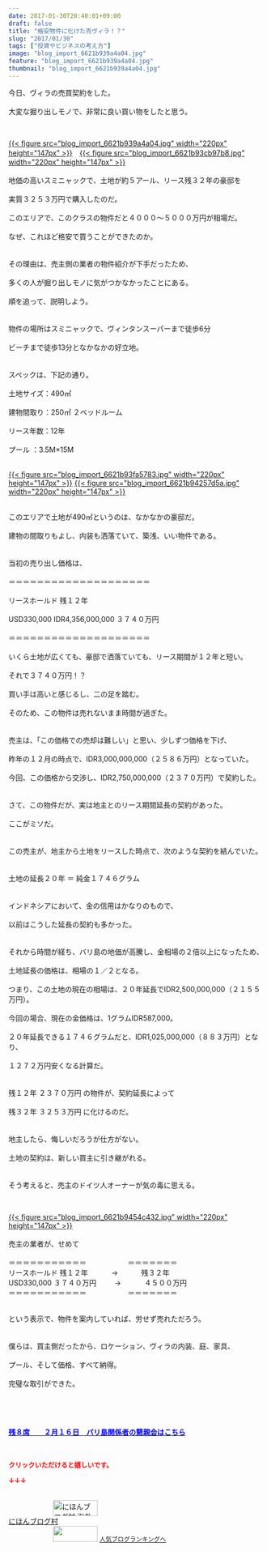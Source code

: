 ```yaml
---
date: 2017-01-30T20:40:01+09:00
draft: false
title: "格安物件に化けた売ヴィラ！？"
slug: "2017/01/30"
tags: ["投資やビジネスの考え方"]
image: "blog_import_6621b939a4a04.jpg"
feature: "blog_import_6621b939a4a04.jpg"
thumbnail: "blog_import_6621b939a4a04.jpg"
---
```

<p>今日、ヴィラの売買契約をした。<br/><br/>大変な掘り出しモノで、非常に良い買い物をしたと思う。</p><p> </p><p><a href="blog_import_6621b93ae12ae.jpg">{{< figure src="blog_import_6621b939a4a04.jpg" width="220px" height="147px" >}}</a>　<a href="blog_import_6621b93e02671.jpg">{{< figure src="blog_import_6621b93cb97b8.jpg" width="220px" height="147px" >}}</a><br/><br/>地価の高いスミニャックで、土地が約５アール、リース残３２年の豪邸を<br/><br/>実質３２５３万円で購入したのだ。<br/><br/>このエリアで、このクラスの物件だと４０００～５０００万円が相場だ。<br/><br/>なぜ、これほど格安で買うことができたのか。<br/><br/><br/>その理由は、売主側の業者の物件紹介が下手だったため、<br/><br/>多くの人が掘り出しモノに気がつかなかったことにある。<br/><br/>順を追って、説明しよう。<br/><br/><br/>物件の場所はスミニャックで、ヴィンタンスーパーまで徒歩6分<br/><br/>ビーチまで徒歩13分となかなかの好立地。<br/><br/><br/>スペックは、下記の通り。<br/><br/>土地サイズ：490㎡<br/><br/>建物間取り：250㎡ ２ベッドルーム<br/><br/>リース年数：12年<br/><br/>プール ：3.5M×15M<br/> </p><p><a href="blog_import_6621b940ccb92.jpg">{{< figure src="blog_import_6621b93fa5783.jpg" width="220px" height="147px" >}}</a> <a href="blog_import_6621b943798e4.jpg">{{< figure src="blog_import_6621b94257d5a.jpg" width="220px" height="147px" >}}</a></p><p><br/>このエリアで土地が490㎡というのは、なかなかの豪邸だ。<br/><br/>建物の間取りもよし、内装も洒落ていて、築浅、いい物件である。<br/><br/><br/>当初の売り出し価格は、<br/><br/>＝＝＝＝＝＝＝＝＝＝＝＝＝＝＝＝＝＝＝＝<br/><br/>リースホールド 残１２年<br/><br/>USD330,000 IDR4,356,000,000 ３７４０万円<br/><br/>＝＝＝＝＝＝＝＝＝＝＝＝＝＝＝＝＝＝＝＝<br/><br/>いくら土地が広くても、豪邸で洒落ていても、リース期間が１２年と短い。<br/><br/>それで３７４０万円！？<br/><br/>買い手は高いと感じるし、二の足を踏む。<br/><br/>そのため、この物件は売れないまま時間が過ぎた。<br/><br/><br/>売主は、「この価格での売却は難しい」と思い、少しずつ価格を下げ、<br/><br/>昨年の１２月の時点で、IDR3,000,000,000（２５８６万円）となっていた。<br/><br/>今回、この価格から交渉し、IDR2,750,000,000（２３７０万円）で契約した。<br/><br/><br/>さて、この物件だが、実は地主とのリース期間延長の契約があった。<br/><br/>ここがミソだ。<br/><br/><br/>この売主が、地主から土地をリースした時点で、次のような契約を結んでいた。<br/><br/><br/>土地の延長２０年 ＝ 純金１７４６グラム<br/><br/><br/>インドネシアにおいて、金の信用はかなりのもので、<br/><br/>以前はこうした延長の契約も多かった。<br/><br/><br/>それから時間が経ち、バリ島の地価が高騰し、金相場の２倍以上になったため、<br/><br/>土地延長の価格は、相場の１／２となる。<br/><br/>つまり、この土地の現在の相場は、２０年延長でIDR2,500,000,000（２１５５万円）。<br/><br/>今回の場合、現在の金価格は、1グラムIDR587,000。<br/><br/>２０年延長できる１７４６グラムだと、IDR1,025,000,000（８８３万円）となり、<br/><br/>１２７２万円安くなる計算だ。<br/><br/><br/>残１２年 ２３７０万円 の物件が、契約延長によって<br/><br/>残３２年 ３２５３万円 に化けるのだ。<br/><br/><br/>地主したら、悔しいだろうが仕方がない。<br/><br/>土地の契約は、新しい買主に引き継がれる。<br/><br/><br/>そう考えると、売主のドイツ人オーナーが気の毒に思える。</p><p> </p><p><a href="blog_import_6621b9466cca7.jpg">{{< figure src="blog_import_6621b9454c432.jpg" width="220px" height="147px" >}}</a><br/><br/>売主の業者が、せめて<br/><br/>＝＝＝＝＝＝＝＝＝＝＝　　　　　   ＝＝＝＝＝＝＝<br/>リースホールド 残１２年 　　　→　　　 残３２年<br/>USD330,000 ３７４０万円 　　 →　　　 ４５００万円<br/>＝＝＝＝＝＝＝＝＝＝＝　　　　　   ＝＝＝＝＝＝＝</p><p><br/>という表示で、物件を案内していれば、労せず売れただろう。<br/><br/><br/>僕らは、買主側だったから、ロケーション、ヴィラの内装、庭、家具、<br/><br/>プール、そして価格、すべて納得。<br/><br/>完璧な取引ができた。</p><p> </p><p> </p><p><a href="entry-12242087718.html" target="_blank"><span style="text-decoration: underline;"><span style="font-weight: bold;"><span style="color: rgb(0, 0, 255);">残８席　　２月１６日　バリ島関係者の懇親会はこちら</span></span></span></a></p><p> </p><p><font color="#ff0000" size="2"><strong>クリックいただけると嬉しいです。</strong></font></p><p><font color="#ff0000" size="2"><strong>↓↓↓</strong></font></p><p><br/><a href="ranking.html?p_cid=01260127" target="_blank"><img alt="にほんブログ村 海外生活ブログ バリ島情報へ" border="0" height="31" src="data:image/svg+xml;charset=utf-8,%3Csvg%20xmlns%3D%22http%3A%2F%2Fwww.w3.org%2F2000%2Fsvg%22%20title%3D%22Placeholder%20for%20Images%22%20role%3D%22presentation%22%20viewBox%3D%220%200%2088%2031%22%20%2F%3E" width="88" data-src="https://img-proxy.blog-video.jp/images?url=http%3A%2F%2Foverseas.blogmura.com%2Fbali%2Fimg%2Fbali88_31.gif" style="aspect-ratio: auto 88 / 31;"/><noscript><img alt="にほんブログ村 海外生活ブログ バリ島情報へ" border="0" height="31" src="https://img-proxy.blog-video.jp/images?url=http%3A%2F%2Foverseas.blogmura.com%2Fbali%2Fimg%2Fbali88_31.gif" width="88"></noscript></a><br/><a href="ranking.html?p_cid=01260127" target="_blank">にほんブログ村</a><br/><a href="link.php?1804582" title="人気ブログランキングへ"><img border="0" height="31" src="data:image/svg+xml;charset=utf-8,%3Csvg%20xmlns%3D%22http%3A%2F%2Fwww.w3.org%2F2000%2Fsvg%22%20title%3D%22Placeholder%20for%20Images%22%20role%3D%22presentation%22%20viewBox%3D%220%200%2088%2031%22%20%2F%3E" width="88" data-src="https://blog.with2.net/img/banner/banner_22.gif" style="aspect-ratio: auto 88 / 31;"/><noscript><img border="0" height="31" src="https://blog.with2.net/img/banner/banner_22.gif" width="88"></noscript></a> <a href="link.php?1804582" style="font-size: 12px;">人気ブログランキングへ</a></p>

